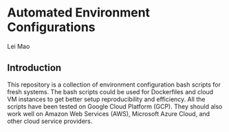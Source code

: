 # Automated Environment Configurations

Lei Mao

## Introduction

This repository is a collection of environment configuration bash scripts for fresh systems. The bash scripts could be used for Dockerfiles and cloud VM instances to get better setup reproducibility and efficiency. All the scripts have been tested on Google Cloud Platform (GCP). They should also work well on Amazon Web Services (AWS), Microsoft Azure Cloud, and other cloud service providers.


